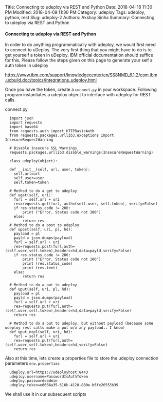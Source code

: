 Title: Connecting to udeploy via REST and Python
Date: 2018-04-18 11:30 PM
Modified: 2018-04-09 11:30 PM
Category: udeploy
Tags: udeploy, python, rest
Slug: udeploy-2
Authors: Akshay Sinha
Summary: Connecting to udeploy via REST and Python

#### Connecting to udeploy via REST and Python

In order to do anything programmatically with udeploy, we would first need to connect to uDeploy. The very first thing that you might have to do is to get yourself a token in uDeploy. IBM official documentation should suffice for this. Please follow the steps given on this page to generate your self a auth token in udeploy

https://www.ibm.com/support/knowledgecenter/en/SS8NMD_6.1.2/com.ibm.ucbuild.doc/topics/integrations_udeploy.html

Once you have the token, create a `connect.py` in your workspace. Following program instantiates a udeploy object to interface with udeploy for REST calls.  

connect.py

      import json
      import requests
      import base64
      from requests.auth import HTTPBasicAuth
      from requests.packages.urllib3.exceptions import InsecureRequestWarning

      # Disable insecure SSL Warnings
      requests.packages.urllib3.disable_warnings(InsecureRequestWarning)

      class udeploy(object):

      def __init__(self, url, user, token):
        self.url=url
        self.user=user
        self.token=token

      # Method to do a get to udeploy
      def uget(self, uri):
        furl = self.url + uri
        res=requests.get(furl, auth=(self.user, self.token), verify=False)
        if res.status_code != 200:
            print ("Error, Status code not 200")
        else:
            return res
      # Method to do a post to udeploy
      def upost(self, uri, pl, hd):
        payload = pl
        payld = json.dumps(payload)
        furl = self.url + uri
        res=requests.post(furl,auth=(self.user,self.token),headers=hd,data=payld,verify=False)
        if res.status_code != 200:
            print ("Error, Status code not 200")
            print (res.status_code)
            print (res.text)
        else:
            return res

      # Method to do a put to udeploy
      def uput(self, uri, pl, hd):
        payload = pl
        payld = json.dumps(payload)
        furl = self.url + uri
        res=requests.put(furl,auth=(self.user,self.token),headers=hd,data=payld,verify=False)
        return res

      # Method to do a put to udeploy, but without payload (because some udeploy rest calls make a put w/o any payload.. I know)
      def uput_nopl(self, uri, hd):
        furl = self.url + uri
        res=requests.put(furl,auth=(self.user,self.token),headers=hd,verify=False)
        return res

Also at this time, lets create a properties file to store the udeploy connection parameters `env.properties`

      udeploy.url=https://udeployhost:8443
      udeploy.username=PasswordIsAuthToken
      udeploy.password=admin
      udeploy.token=e6666a35-616b-4120-889e-b5fe26555b39

We shall use it in our subsequent scripts
